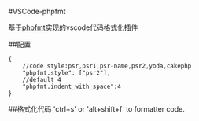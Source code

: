 #VSCode-phpfmt

基于[phpfmt](https://github.com/phpfmt/fmt)实现的vscode代码格式化插件

##配置
```
{
    //code style:psr,psr1,psr-name,psr2,yoda,cakephp
    "phpfmt.style": ["psr2"],
    //default 4
    "phpfmt.indent_with_space":4
}
```

##格式化代码
'ctrl+s' or 'alt+shift+f' to formatter code.
